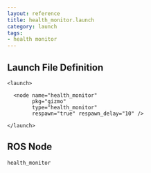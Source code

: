 ```yaml
---
layout: reference
title: health_monitor.launch
category: launch
tags: 
- health monitor
---
```


## Launch File Definition
```
<launch>

  <node name="health_monitor"
        pkg="gizmo"
        type="health_monitor"
        respawn="true" respawn_delay="10" />

</launch>
```

## ROS Node
``health_monitor``
